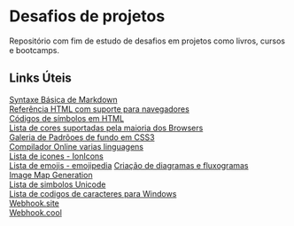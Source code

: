 # Desafios de projetos
Repositório com fim de estudo de desafios em projetos como livros, cursos e bootcamps.

## Links Úteis
[Syntaxe Básica de Markdown](https://www.markdownguide.org/basic-syntax/)<br>
[Referência HTML com suporte para navegadores](https://www.w3schools.com/tags/ref_html_browsersupport.asp)<br>
[Códigos de símbolos em HTML](https://symbl.cc/pt/html-entities/)<br>
[Lista de cores suportadas pela maioria dos Browsers](https://www.w3schools.com/colors/colors_names.asp)<br>
[Galeria de Padrõoes de fundo em CSS3](https://projects.verou.me/css3patterns/)<br>
[Compilador Online varias linguagens](https://www.jdoodle.com/)<br>
[Lista de icones - IonIcons](https://ionic.io/ionicons)<br>
[Lista de emojis - emojipedia](https://emojipedia.org/pt)
[Criação de diagramas e fluxogramas](https://app.diagrams.net/)<br>
[Image Map Generation](https://www.image-map.net/)<br>
[Lista de simbolos Unicode](https://symbl.cc/pt/unicode-table/)<br>
[Lista de codigos de caracteres para Windows](https://support.microsoft.com/pt-br/office/insira-tabela-de-caracteres-ascii-ou-unicode-d13f58d3-7bcb-44a7-a4d5-972ee12e50e0#bmcharactermap)<br>
[Webhook.site](https://webhook.site/)<br>
[Webhook.cool](https://webhook.cool/)<br>

